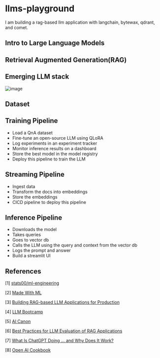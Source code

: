 # llms-playground

I am building a rag-based llm application with langchain, bytewax, qdrant, and comet.

## Intro to Large Language Models

## Retrieval Augmented Generation(RAG)

## Emerging LLM stack

![image](https://github.com/aniket-mish/llms-playground/assets/71699313/8155b0f6-8e63-42ea-8a19-4be7526008cc)

## Dataset



## Training Pipeline

- Load a QnA dataset
- Fine-tune an open-source LLM using QLoRA
- Log experiments in an experiment tracker
- Monitor inference results on a dashboard
- Store the best model in the model registry
- Deploy this pipeline to train the LLM

## Streaming Pipeline

- Ingest data
- Transform the docs into embeddings
- Store the embeddings
- CICD pipeline to deploy this pipeline

## Inference Pipeline

- Downloads the model
- Takes queries
- Goes to vector db
- Calls the LLM using the query and context from the vector db
- Logs the prompt and answer
- Build a streamlit UI

## References

[1] [stats00/ml-engineering](https://github.com/stas00/ml-engineering?tab=readme-ov-file)

[2] [Made With ML](https://madewithml.com)

[3] [Building RAG-based LLM Applications for Production](https://www.anyscale.com/blog/a-comprehensive-guide-for-building-rag-based-llm-applications-part-1)

[4] [LLM Bootcamp](https://fullstackdeeplearning.com/llm-bootcamp/spring-2023/)

[5] [AI Canon](https://a16z.com/ai-canon/)

[6] [Best Practices for LLM Evaluation of RAG Applications](https://www.databricks.com/blog/LLM-auto-eval-best-practices-RAG)

[7] [What Is ChatGPT Doing … and Why Does It Work?](https://writings.stephenwolfram.com/2023/02/what-is-chatgpt-doing-and-why-does-it-work/)

[8] [Open AI Cookbook](https://cookbook.openai.com)

